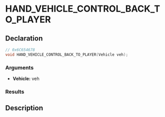# HAND_VEHICLE_CONTROL_BACK_TO_PLAYER

## Declaration
```cpp
// 0x6C654678
void HAND_VEHICLE_CONTROL_BACK_TO_PLAYER(Vehicle veh);
```

### Arguments
- **Vehicle:** veh

### Results

## Description
